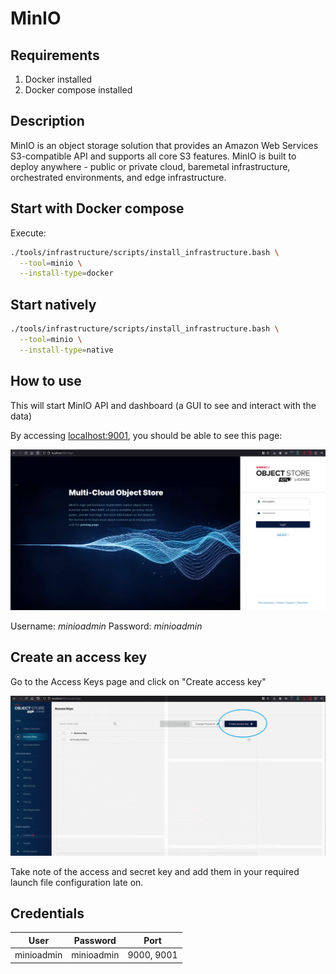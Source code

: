 # MinIO

## Requirements

1. Docker installed
2. Docker compose installed

## Description

MinIO is an object storage solution that provides an Amazon Web Services S3-compatible API and supports all core S3 features. MinIO is built to deploy anywhere - public or private cloud, baremetal infrastructure, orchestrated environments, and edge infrastructure.

## Start with Docker compose
Execute:

```bash
./tools/infrastructure/scripts/install_infrastructure.bash \
  --tool=minio \
  --install-type=docker
```

## Start natively
```bash
./tools/infrastructure/scripts/install_infrastructure.bash \
  --tool=minio \
  --install-type=native
```

## How to use
This will start MinIO API and dashboard (a GUI to see and interact with the data)

By accessing [localhost:9001](http://localhost:9001), you should be able to see this page:

![MinIO](../../images/minio.png)

Username: *minioadmin*
Password: *minioadmin*

## Create an access key

Go to the Access Keys page and click on "Create access key"

![MinIO Access Keys](../../images/minio-access-keys.png)

Take note of the access and secret key and add them in your required launch file configuration late on.

## Credentials

| User       | Password   | Port       |
| ---------- | ---------- | ---------- |
| minioadmin | minioadmin | 9000, 9001 |

